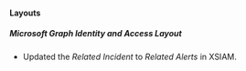 
#### Layouts
##### Microsoft Graph Identity and Access Layout
- Updated the *Related Incident* to *Related Alerts* in XSIAM.
